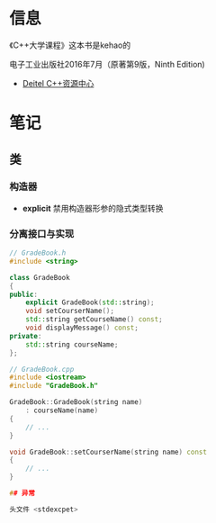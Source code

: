 # 信息

《C++大学课程》这本书是kehao的

电子工业出版社2016年7月（原著第9版，Ninth Edition)

- [Deitel C++资源中心](http://www.deitel.com/cplusplus)

# 笔记

## 类

### 构造器

- **explicit** 禁用构造器形参的隐式类型转换

### 分离接口与实现

```cpp
// GradeBook.h
#include <string>

class GradeBook
{
public:
    explicit GradeBook(std::string);
    void setCourserName();
    std::string getCourseName() const;
    void displayMessage() const;
private:
    std::string courseName;
};

```

```cpp
// GradeBook.cpp
#include <iostream>
#include "GradeBook.h"

GradeBook::GradeBook(string name)
    : courseName(name)
{
    // ...
}

void GradeBook::setCourserName(string name) const
{
    // ...
}

## 异常

头文件 <stdexcpet>

```
